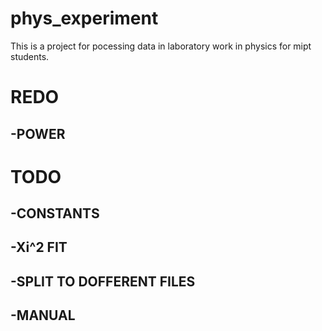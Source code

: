 # phys_experiment
This is a project for pocessing data in laboratory work in physics for mipt students.

# REDO
## -POWER
# TODO
## -CONSTANTS
## -Xi^2 FIT
## -SPLIT TO DOFFERENT FILES
## -MANUAL
